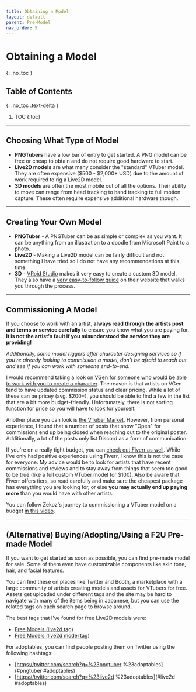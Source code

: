 ```yaml
---
title: Obtaining a Model
layout: default
parent: Pre-Model
nav_order: 5
---
```


# Obtaining a Model
{: .no_toc }

## Table of Contents
{: .no_toc .text-delta }

1. TOC
{:toc}

-----

## Choosing What Type of Model

* **PNGTubers** have a low bar of entry to get started. A PNG model can be free or cheap to obtain and do not require good hardware to start.
* **Live2D models** are what many consider the "standard" VTuber model. They are often expensive ($500 - $2,000+ USD) due to the amount of work required to rig a Live2D model.
* **3D models** are often the most mobile out of all the options. Their ability to move can range from head tracking to hand tracking to full motion capture. These often require expensive additional hardware though.

-----

## Creating Your Own Model
* **PNGTuber** - A PNGTuber can be as simple or complex as you want. It can be anything from an illustration to a doodle from Microsoft Paint to a photo.
* **Live2D** - Making a Live2D model can be fairly difficult and not something I have tried so I do not have any recommendations at this time.
* **3D** - [VRoid Studio](https://vroid.com/en/studio) makes it very easy to create a custom 3D model. They also have a [very easy-to-follow guide](https://vroid.pixiv.help/hc/en-us/articles/4405597663385-Getting-Started-with-VRoid) on their website that walks you through the process.

-----

## Commissioning A Model
If you choose to work with an artist, **always read through the artists post and terms or service carefully** to ensure you know what you are paying for. **It is not the artist's fault if you misunderstood the service they are providing!**

*Additionally, some model riggers offer character designing services so if you're already looking to commission a model, don't be afraid to reach out and see if you can work with someone end-to-end.*

I would recommend taking a look on [VGen for someone who would be able to work with you to create a character](https://vgen.co/search?q=character%20design). The reason is that artists on VGen tend to have updated commission status and clear pricing. While a lot of these can be pricey (avg. $200+), you should be able to find a few in the list that are a bit more budget-friendly. Unfortunately, there is not sorting function for price so you will have to look for yourself.

Another place you can look is [the VTuber Market](https://vtuber.gg/browse?q=character+design). However, from personal experience, I found that a number of posts that show "Open" for commissions end up being closed when reaching out to the original poster. Additionally, a lot of the posts only list Discord as a form of communication.

If you're on a really tight budget, you can [check out Fiverr as well](https://www.fiverr.com/search/gigs?query=character%20design). While I've only had positive experiences using Fiverr, I know this is not the case for everyone. My advice would be to look for artists that have recent commissions and reviews and to stay away from things that seem too good to be true (like a full custom VTuber model for $100). Also be aware that Fiverr offers tiers, so read carefully and make sure the cheapest package has everything you are looking for, or else **you may actually end up paying more** than you would have with other artists.

You can follow Zekoz's journey to commissioning a VTuber model on a budget [in this video](https://www.youtube.com/watch?v=HJiQE6c3vEo).

-----

## (Alternative) Buying/Adopting/Using a F2U Pre-made Model
If you want to get started as soon as possible, you can find pre-made model for sale. Some of them even have customizable components like skin tone, hair, and facial features.

You can find these on places like Twitter and Booth, a marketplace with a large community of artists creating models and assets for VTubers for free. Assets get uploaded under different tags and the site may be hard to navigate with many of the items being in Japanese, but you can use the related tags on each search page to browse around.

The best tags that I've found for free Live2D models were:
* [Free Models (live2d tag)](https://booth.pm/en/items?tags%5B%5D=live2d&max_price=0)
* [Free Models (live2d model tag)](https://booth.pm/en/items?tags%5B%5D=live2d%E3%83%A2%E3%83%87%E3%83%AB&max_price=0)

For adoptables, you can find people posting them on Twitter using the following hashtags:
* [https://twitter.com/search?q=%23pngtuber %23adoptables](#pngtuber #adoptables)
* [https://twitter.com/search?q=%23live2d %23adoptables](#live2d #adoptables)